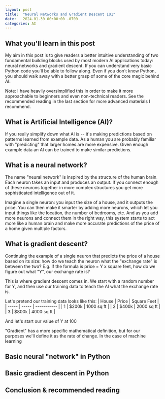 ```yaml
---
layout: post
title:  "Neural Networks and Gradient Descent 101"
date:   2024-01-30 00:00:00 -0700
categories: AI
---
```


## What you'll learn in this post

My aim in this post is to give readers a better intuitive understanding of two fundamental building blocks used by most modern AI applications today: neural networks and gradient descent. If you can understand very basic Python code you'll be able to follow along. Even if you don't know Python, you should walk away with a better grasp of some of the core magic behind AI.

Note: I have heavily oversimplified this in order to make it more approachable to beginners and even non-technical readers. See the recommended reading in the last section for more advanced materials I recommend.

## What is Artificial Intelligence (AI)?

If you really simplify down what AI is -- it's making predictions based on patterns learned from example data. As a human you are probably familiar with "predicting" that larger homes are more expensive. Given enough example data an AI can be trained to make similar predictions.

## What is a neural network?

The name "neural network" is inspired by the structure of the human brain. Each neuron takes an input and produces an output. If you connect enough of these neurons together in more complex structures you get more sophisticated intelligence out of it.

Imagine a single neuron: you input the size of a house, and it outputs the price. You can then make it smarter by adding more neurons, which let you input things like the location, the number of bedrooms, etc. And as you add more neurons and connect them in the right way, this system starts to act more like a human brain and make more accurate predictions of the price of a home given multiple factors.

## What is gradient descent?

Continuing the example of a single neuron that predicts the price of a house based on its size: how do we teach the neuron what the "exchange rate" is between the two? E.g. if the formula is price = Y x square feet, how do we figure out what "Y", our exchange rate is?

This is where gradient descent comes in. We start with a random number for Y, and then use our training data to teach the AI what the exchange rate is.

Let's pretend our training data looks like this:
| House | Price | Square Feet |
| ----- | ----- | ----------- |
| 1 | $200k | 1000 sq ft |
| 2 | $400k | 2000 sq ft |
| 3 | $800k | 4000 sq ft |

And let's start our value of Y at 100

"Gradient" has a more specific mathematical definition, but for our purposes we'll define it as the rate of change. In the case of machine learning 

## Basic neural "network" in Python

## Basic gradient descent in Python

## Conclusion & recommended reading


